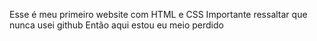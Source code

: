Esse é meu primeiro website com HTML e CSS
Importante ressaltar que nunca usei github
Então aqui estou eu meio perdido
